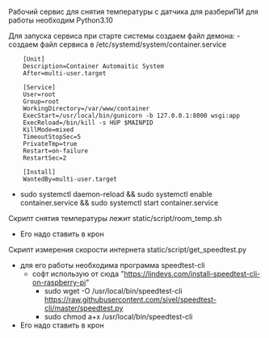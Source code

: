 Рабочий сервис для снятия температуры с датчика для разбериПИ 
для работы необходим Python3.10

Для запуска сервиса при старте системы создаем файл демона:
    - создаем файл сервиса в /etc/systemd/system/container.service

        [Unit]
        Description=Container Automaitic System
        After=multi-user.target
        
        [Service]
        User=root
        Group=root
        WorkingDirectory=/var/www/container
        ExecStart=/usr/local/bin/gunicorn -b 127.0.0.1:8000 wsgi:app
        ExecReload=/bin/kill -s HUP $MAINPID
        KillMode=mixed
        TimeoutStopSec=5
        PrivateTmp=true
        Restart=on-failure
        RestartSec=2
        
        [Install]
        WantedBy=multi-user.target
        
 - sudo systemctl daemon-reload && sudo systemctl enable container.service && sudo systemctl start container.service

Скрипт снятия температуры лежит static/script/room_temp.sh
 - Его надо ставить в крон

Скрипт измерения скорости интернета static/script/get_speedtest.py
 - для  его работы необходима программа speedtest-cli
   - софт использую от сюда "https://lindevs.com/install-speedtest-cli-on-raspberry-pi"
     - sudo wget -O /usr/local/bin/speedtest-cli https://raw.githubusercontent.com/sivel/speedtest-cli/master/speedtest.py
     - sudo chmod a+x /usr/local/bin/speedtest-cli
 - Его надо ставить в крон